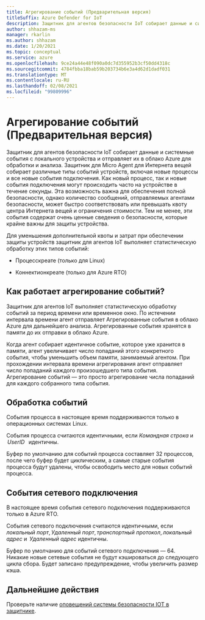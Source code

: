 ```yaml
---
title: Агрегирование событий (Предварительная версия)
titleSuffix: Azure Defender for IoT
description: Защитник для агентов безопасности IoT собирает данные и системные события с локального устройства и отправляет их в облако Azure для обработки и анализа.
author: shhazam-ms
manager: rkarlin
ms.author: shhazam
ms.date: 1/20/2021
ms.topic: conceptual
ms.service: azure
ms.openlocfilehash: 9ce24a44e48f090a0dc7d355952b3cf50dd4318c
ms.sourcegitcommit: 4784fbba18bab59b203734b6e3a4d62d1dadf031
ms.translationtype: MT
ms.contentlocale: ru-RU
ms.lasthandoff: 02/08/2021
ms.locfileid: "99809996"
---
```

# <a name="event-aggregation-preview"></a>Агрегирование событий (Предварительная версия)

Защитник для агентов безопасности IoT собирает данные и системные события с локального устройства и отправляет их в облако Azure для обработки и анализа. Защитник для Micro Agent для Интернета вещей собирает различные типы событий устройств, включая новые процессы и все новые события подключения. Как новый процесс, так и новые события подключения могут происходить часто на устройстве в течение секунды. Эта возможность важна для обеспечения полной безопасности, однако количество сообщений, отправляемых агентами безопасности, может быстро соответствовать или превышать квоту центра Интернета вещей и ограничения стоимости. Тем не менее, эти события содержат очень ценные сведения о безопасности, которые крайне важны для защиты устройства. 

Для уменьшения дополнительной квоты и затрат при обеспечении защиты устройств защитник для агентов IoT выполняет статистическую обработку этих типов событий: 

- Процесскреате (только для Linux) 

- Коннектионкреате (только для Azure RTO) 

## <a name="how-does-event-aggregation-work"></a>Как работает агрегирование событий? 

Защитник для агентов IoT выполняет статистическую обработку событий за период времени или временное окно. По истечении интервала времени агент отправляет Агрегированные события в облако Azure для дальнейшего анализа. Агрегированные события хранятся в памяти до их отправки в облако Azure. 

Когда агент собирает идентичное событие, которое уже хранится в памяти, агент увеличивает число попаданий этого конкретного события, чтобы уменьшить объем памяти, занимаемый агентом. При прохождении интервала времени агрегирования агент отправляет число попаданий каждого произошедшего типа события. Агрегирование событий — это просто агрегирование числа попаданий для каждого собранного типа события. 

## <a name="process-events"></a>Обработка событий 

События процесса в настоящее время поддерживаются только в операционных системах Linux. 

События процесса считаются идентичными, если *Командная строка* и  *UserID*   идентичны. 

Буфер по умолчанию для событий процесса составляет 32 процессов, после чего буфер будет циклическим, а самые старые события процесса будут удалены, чтобы освободить место для новых событий процесса.  

## <a name="network-connection-events"></a>События сетевого подключения 

В настоящее время события сетевого подключения поддерживаются только в Azure RTO. 

События сетевого подключения считаются идентичными, если *локальный порт*, *Удаленный порт*, *транспортный протокол*, *локальный адрес* и  *Удаленный адрес* идентичны. 

Буфер по умолчанию для событий сетевого подключения — 64. Никакие новые сетевые события не будут кэшироваться до следующего цикла сбора. Будет записано предупреждение, чтобы увеличить размер кэша.

## <a name="next-steps"></a>Дальнейшие действия

Проверьте наличие [оповещений системы безопасности IOT в защитнике](concept-security-alerts.md).
